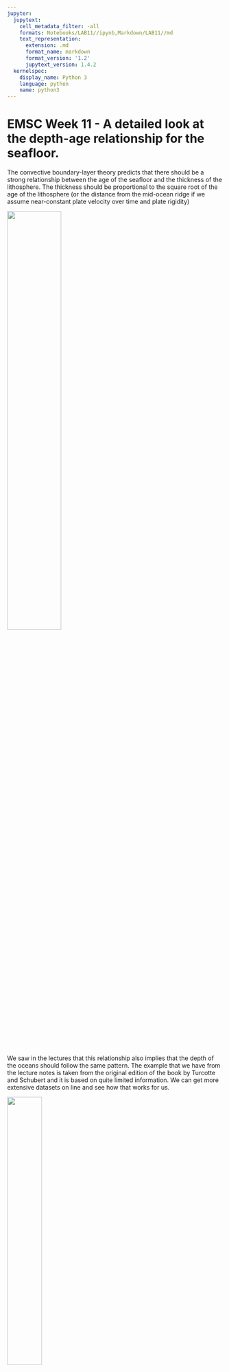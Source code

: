```yaml
---
jupyter:
  jupytext:
    cell_metadata_filter: -all
    formats: Notebooks/LAB11//ipynb,Markdown/LAB11//md
    text_representation:
      extension: .md
      format_name: markdown
      format_version: '1.2'
      jupytext_version: 1.4.2
  kernelspec:
    display_name: Python 3
    language: python
    name: python3
---
```


<!-- #region -->
# EMSC Week 11 - A detailed look at the depth-age relationship for the seafloor.

The convective boundary-layer theory predicts that there should be a strong relationship between the age of the seafloor and the thickness of the lithosphere. The thickness should be proportional to the square root of the age of the lithosphere (or the distance from the mid-ocean ridge if we assume near-constant plate velocity over time and plate rigidity)
<div>
<img src="Images/blt.png" width="50%"/>
</div>

We saw in the lectures that this relationship also implies that the depth of the oceans should follow the same pattern. The example that we have from the lecture notes is taken from the original edition of the book by Turcotte and Schubert and it is based on quite limited information. We can get more extensive datasets on line and see how that works for us.

<div>
<img src="Images/LithosphereDepthAge.png" width="40%"/>
</div>


### Required background

In this week's lab we will be revisiting an earlier lab in which we made maps with the `cartopy` package and `matplotlib` within the jupyter notebook environment. We will work though how to download and manipulate the data that we need to use, but we will also need to check that we have downloaded the correct data, that we are reading it correctly and that is is not corrupted. For that there is no better check than plotting a map and taking a good look at the results.

## Step 1

Download topography / bathymetry data and plot a map. 

(Open the [notebook Notebooks/LAB11/EMSC2022W11.i.ipynb


### References

Amante, C. “ETOPO1 1 Arc-Minute Global Relief Model: Procedures, Data Sources and Analysis.” National Geophysical Data Center, NOAA, 2009. https://doi.org/10.7289/V5C8276M.

Turcotte, Donald Lawson, and Gerald Schubert. Geodynamics. 2nd ed. Cambridge ; New York: Cambridge University Press, 2002.



<!-- #endregion -->

```python

from osgeo import gdal

import numpy as np
import matplotlib.pyplot as plt
from matplotlib import cm
%matplotlib inline

import quagmire


## Read ETOPO1 data from online service

import xarray

(left, bottom, right, top) = new_zealand_bounds
map_extent = ( left, right, bottom, top)

etopo_dataset = "http://thredds.socib.es/thredds/dodsC/ancillary_data/bathymetry/ETOPO1_Bed_g_gmt4.nc"
etopo_data = xarray.open_dataset(etopo_dataset)
regional_data = etopo_data.sel(x=slice(left,right), y=slice(bottom, top))


lons = regional_data.coords.get('x')
lats = regional_data.coords.get('y')
vals = regional_data['z']

x,y = np.meshgrid(lons.data, lats.data)
height = vals.data
```
